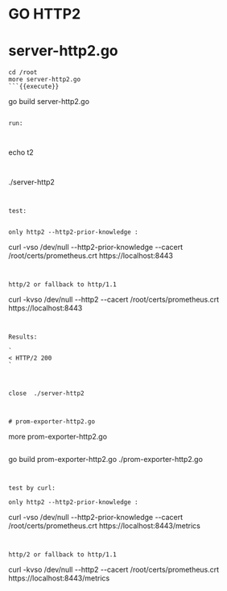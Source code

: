 # GO HTTP2


# server-http2.go

```
cd /root
more server-http2.go
```{{execute}}

```
go build server-http2.go
```{{execute}}

run:



```
echo t2
```{{execute T2}}


```
./server-http2
```{{execute T2}}


test:


only http2 --http2-prior-knowledge :

```
curl -vso /dev/null --http2-prior-knowledge --cacert /root/certs/prometheus.crt  https://localhost:8443

```{{execute T1}}


http/2 or fallback to http/1.1

```
curl -kvso /dev/null --http2 --cacert  /root/certs/prometheus.crt  https://localhost:8443

```{{execute T1}}


Results:

`
< HTTP/2 200 
`



close  ./server-http2



# prom-exporter-http2.go

```
more  prom-exporter-http2.go

```{{execute T1}}

```
go build  prom-exporter-http2.go
./prom-exporter-http2.go
```{{execute T1}}


test by curl:

only http2 --http2-prior-knowledge :

```
curl -vso /dev/null --http2-prior-knowledge --cacert /root/certs/prometheus.crt  https://localhost:8443/metrics

```{{execute T2 }


http/2 or fallback to http/1.1

```
curl -kvso /dev/null --http2 --cacert /root/certs/prometheus.crt  https://localhost:8443/metrics

```{{execute T2}}
